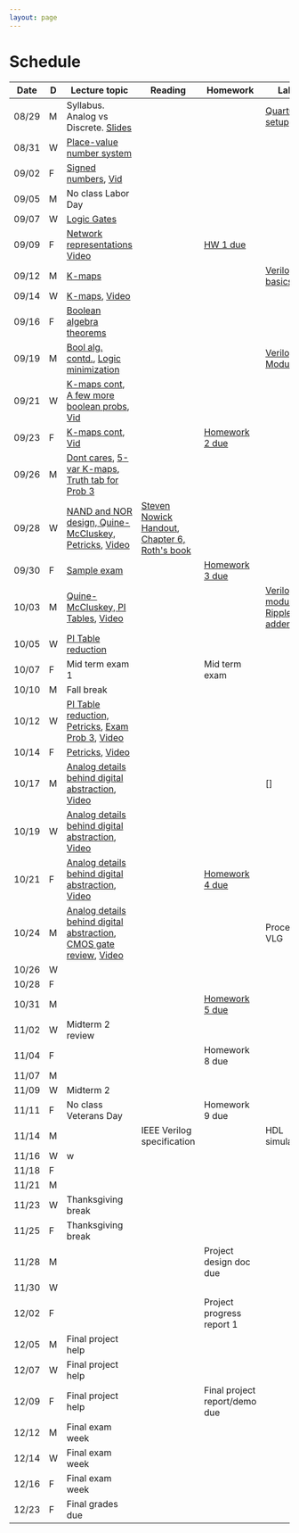 ```yaml
---
layout: page
---
```

# Schedule

| Date  | D | Lecture topic                                                                                                                                                                                                                                                                                                                   | Reading                                                                                                                                                                                                  | Homework                                                   | Labs                                                                                                                                             |
|-------|---|---------------------------------------------------------------------------------------------------------------------------------------------------------------------------------------------------------------------------------------------------------------------------------------------------------------------------------|----------------------------------------------------------------------------------------------------------------------------------------------------------------------------------------------------------|------------------------------------------------------------|--------------------------------------------------------------------------------------------------------------------------------------------------|
| 08/29 | M | Syllabus. Analog vs Discrete. [Slides]({{site.baseurl}}/slides/2022-08-29-what-to-expect-from-the-course.html)                                                                                                                                                                                                                  |                                                                                                                                                                                                          |                                                            | [Quartus setup](https://docs.google.com/document/d/e/2PACX-1vTu9Mh_yVPw8p98s87sdUuNZQvzQCiLp-JOeA5CztaqIbeVBMHjXZH2mJHuGnQB2h2CYx6927aY_QHf/pub) |
| 08/31 | W | [Place-value number system]({{site.baseurl}}/slides/2022-08-31-place-value-number-system_files/0831-notes.pdf.pdf)                                                                                                                                                                                                              |                                                                                                                                                                                                          |                                                            |                                                                                                                                                  |
| 09/02 | F | [Signed numbers]({{site.baseurl}}/slides/2022-08-31-place-value-number-system_files/0902-notes.pdf.pdf), [Vid](https://2189801-2.kaf.kaltura.com/media/Vikas%20Dhiman's%20Personal%20Meeting%20Room/1_hvz08n53)                                                                                                                 |                                                                                                                                                                                                          |                                                            |                                                                                                                                                  |
| 09/05 | M | No class Labor Day                                                                                                                                                                                                                                                                                                              |                                                                                                                                                                                                          |                                                            |                                                                                                                                                  |
| 09/07 | W | [Logic Gates]({{site.baseurl}}/slides/0907-boolean-algebra_files/0907-notes/main.pdf.pdf)                                                                                                                                                                                                                                       |                                                                                                                                                                                                          |                                                            |                                                                                                                                                  |
| 09/09 | F | [Network representations]({{site.baseurl}}/slides/0907-boolean-algebra_files/0909-notes.pdf.pdf) [Video](https://2189801-2.kaf.kaltura.com/media/Vikas%20Dhiman's%20Personal%20Meeting%20Room/1_i4x8i7s0)                                                                                                                       |                                                                                                                                                                                                          | [HW 1 due]({{site.baseurl}}/homeworks/hw1/hw1.pdf)         |                                                                                                                                                  |
| 09/12 | M | [K-maps]({{site.baseurl}}/slides/0907-boolean-algebra_files/0912-notes.pdf.pdf)                                                                                                                                                                                                                                                 |                                                                                                                                                                                                          |                                                            | [Verilog basics]({{site.baseurl}}/lab_pdfs/ECE275_Lab2_Multiplexers_Verilog_and_Schematics.pdf)                                                  |
| 09/14 | W | [K-maps]({{site.baseurl}}/slides/0907-boolean-algebra_files/0914-notes.pdf.pdf), [Video](https://2189801-2.kaf.kaltura.com/media/Vikas+Dhiman%27s+Personal+Meeting+Room/1_e328826d)                                                                                                                                             |                                                                                                                                                                                                          |                                                            |                                                                                                                                                  |
| 09/16 | F | [Boolean algebra theorems]({{site.baseurl}}/slides/0907-boolean-algebra_files/0916-notes.pdf.pdf)                                                                                                                                                                                                                               |                                                                                                                                                                                                          |                                                            |                                                                                                                                                  |
| 09/19 | M | [Bool alg. contd.]({{site.baseurl}}/slides/0907-boolean-algebra_files/0919-notes.pdf.pdf), [Logic minimization]({{site.baseurl}}/slides/0916-K-maps/0919-notes.pdf.pdf)                                                                                                                                                         |                                                                                                                                                                                                          |                                                            | [Verilog Modules]({{site.baseurl}}/lab_pdfs/ECE275_Lab3_Verilog_Modules.pdf)                                                                     |
| 09/21 | W | [K-maps cont]({{site.baseurl}}/slides/0916-K-maps/0921-notes.pdf.pdf), [A few more boolean probs]({{site.baseurl}}/slides/0916-K-maps/0921-notes.pdf), [Vid](https://2189801-2.kaf.kaltura.com/media/Vikas%20Dhiman's%20Personal%20Meeting%20Room/1_vu55brbb)                                                                   |                                                                                                                                                                                                          |                                                            |                                                                                                                                                  |
| 09/23 | F | [K-maps cont]({{site.baseurl}}/slides/0916-K-maps/0923-notes.pdf.pdf), [Vid](https://2189801-2.kaf.kaltura.com/media/Vikas%20Dhiman's%20Personal%20Meeting%20Room/1_91tra81v)                                                                                                                                                   |                                                                                                                                                                                                          | [Homework 2 due]({{site.baseurl}}/homeworks/hw1.5/hw2.pdf) |                                                                                                                                                  |
| 09/26 | M | [Dont cares]({{site.baseurl}}/slides/0916-K-maps/0926-notes-1.pdf.pdf), [5-var K-maps]({{site.baseurl}}/slides/0916-K-maps/0926-notes-2.pdf.pdf), [Truth tab for Prob 3]({{site.baseurl}}/slides/0916-K-maps/0926-notes-3.pdf)                                                                                                  |                                                                                                                                                                                                          |                                                            |                                                                                                                                                  |
| 09/28 | W | [NAND and NOR design, Quine-McCluskey, Petricks]({{site.baseurl}}/slides/0928-quine-mccluskey/0928-quine-mccluskey.pdf.pdf), [Video](https://2189801-2.kaf.kaltura.com/media/Vikas%20Dhiman's%20Personal%20Meeting%20Room/1_3hyb1a5x)                                                                                           | [Steven Nowick Handout](http://www1.cs.columbia.edu/~cs6861/handouts/quine-mccluskey-handout.pdf), [Chapter 6, Roth's book](https://archive.org/details/fundamentalsoflo0000roth_v5h8/page/172/mode/2up) |                                                            |                                                                                                                                                  |
| 09/30 | F | [Sample exam]({{site.baseurl}}/slides/0930-review/0930-sample-exam.pdf)                                                                                                                                                                                                                                                         |                                                                                                                                                                                                          | [Homework 3 due]({{site.baseurl}}/homeworks/hw2/hw3.pdf)   |                                                                                                                                                  |
| 10/03 | M | [Quine-McCluskey, PI Tables]({{site.baseurl}}/slides/0928-quine-mccluskey/1003-quine-mccluskey.pdf.pdf), [Video](https://2189801-2.kaf.kaltura.com/media/Vikas%20Dhiman's%20Personal%20Meeting%20Room/1_pdhnsvp2)                                                                                                               |                                                                                                                                                                                                          |                                                            | [Verilog modules: Ripple adder]({{site.baseurl}}/lab_pdfs/ECE275_Lab4.pdf)                                                                       |
| 10/05 | W | [PI Table reduction]({{site.baseurl}}/slides/0928-quine-mccluskey/1005-quine-mccluskey.pdf.pdf)                                                                                                                                                                                                                                 |                                                                                                                                                                                                          |                                                            |                                                                                                                                                  |
| 10/07 | F | Mid term exam 1                                                                                                                                                                                                                                                                                                                 |                                                                                                                                                                                                          | Mid term exam                                              |                                                                                                                                                  |
| 10/10 | M | Fall break                                                                                                                                                                                                                                                                                                                      |                                                                                                                                                                                                          |                                                            |                                                                                                                                                  |
| 10/12 | W | [PI Table reduction, Petricks]({{site.baseurl}}/slides/0928-quine-mccluskey/1012-quine-mccluskey.pdf.pdf), [Exam Prob 3]({{site.baseurl}}/slides/0930-review/20221007-midterm.pdf.pdf), [Video](https://2189801-2.kaf.kaltura.com/media/Vikas%20Dhiman's%20Personal%20Meeting%20Room/1_xuin1mzk)                                |                                                                                                                                                                                                          |                                                            |                                                                                                                                                  |
| 10/14 | F | [Petricks]({{site.baseurl}}/slides/0928-quine-mccluskey/1014-quine-mccluskey.pdf.pdf), [Video](https://2189801-2.kaf.kaltura.com/media/Vikas%20Dhiman's%20Personal%20Meeting%20Room/1_n92fjjkz)                                                                                                                                 |                                                                                                                                                                                                          |                                                            |                                                                                                                                                  |
| 10/17 | M | [Analog details behind digital abstraction]({{site.baseurl}}/slides/1014-analog-details/1017-analog-details.pdf.pdf), [Video](https://2189801-2.kaf.kaltura.com/media/Vikas%20Dhiman's%20Personal%20Meeting%20Room/1_ccdwhk6s)                                                                                                  |                                                                                                                                                                                                          |                                                            | []                                                                                                                                               |
| 10/19 | W | [Analog details behind digital abstraction]({{site.baseurl}}/slides/1014-analog-details/1019-analog-details.pdf.pdf), [Video](https://2189801-2.kaf.kaltura.com/media/Vikas%20Dhiman's%20Personal%20Meeting%20Room/1_xiiknnu3)                                                                                                  |                                                                                                                                                                                                          |                                                            |                                                                                                                                                  |
| 10/21 | F | [Analog details behind digital abstraction]({{site.baseurl}}/slides/1014-analog-details/1021-analog-details.pdf.pdf), [Video](https://2189801-2.kaf.kaltura.com/media/Vikas%20Dhiman's%20Personal%20Meeting%20Room/1_m5n1ktbg)                                                                                                  |                                                                                                                                                                                                          | [Homework 4 due]({{site.baseurl}}/homeworks/hw3/hw4.pdf)   |                                                                                                                                                  |
| 10/24 | M | [Analog details behind digital abstraction]({{site.baseurl}}/slides/1014-analog-details/1024-analog-details.pdf.pdf), [CMOS gate review]({{site.baseurl}}/slides/1024-cmos-gate-review/1024-cmos-gate-review.pdf.pdf), [Video](https://2189801-2.kaf.kaltura.com/media/Vikas%20Dhiman's%20Personal%20Meeting%20Room/1_piok3gwl) |                                                                                                                                                                                                          |                                                            | Procedural VLG                                                                                                                                   |
| 10/26 | W |                                                                                                                                                                                                                                                                                                                                 |                                                                                                                                                                                                          |                                                            |                                                                                                                                                  |
| 10/28 | F |                                                                                                                                                                                                                                                                                                                                 |                                                                                                                                                                                                          |                                                            |                                                                                                                                                  |
| 10/31 | M |                                                                                                                                                                                                                                                                                                                                 |                                                                                                                                                                                                          | [Homework 5 due]({{site.baseurl}}/homeworks/hw3.5/hw5.pdf) |                                                                                                                                                  |
| 11/02 | W | Midterm 2 review                                                                                                                                                                                                                                                                                                                |                                                                                                                                                                                                          |                                                            |                                                                                                                                                  |
| 11/04 | F |                                                                                                                                                                                                                                                                                                                                 |                                                                                                                                                                                                          | Homework 8 due                                             |                                                                                                                                                  |
| 11/07 | M |                                                                                                                                                                                                                                                                                                                                 |                                                                                                                                                                                                          |                                                            |                                                                                                                                                  |
| 11/09 | W | Midterm 2                                                                                                                                                                                                                                                                                                                       |                                                                                                                                                                                                          |                                                            |                                                                                                                                                  |
| 11/11 | F | No class Veterans Day                                                                                                                                                                                                                                                                                                           |                                                                                                                                                                                                          | Homework 9 due                                             |                                                                                                                                                  |
| 11/14 | M |                                                                                                                                                                                                                                                                                                                                 | IEEE Verilog specification                                                                                                                                                                               |                                                            | HDL simulation                                                                                                                                   |
| 11/16 | W | w                                                                                                                                                                                                                                                                                                                               |                                                                                                                                                                                                          |                                                            |                                                                                                                                                  |
| 11/18 | F |                                                                                                                                                                                                                                                                                                                                 |                                                                                                                                                                                                          |                                                            |                                                                                                                                                  |
| 11/21 | M |                                                                                                                                                                                                                                                                                                                                 |                                                                                                                                                                                                          |                                                            |                                                                                                                                                  |
| 11/23 | W | Thanksgiving break                                                                                                                                                                                                                                                                                                              |                                                                                                                                                                                                          |                                                            |                                                                                                                                                  |
| 11/25 | F | Thanksgiving break                                                                                                                                                                                                                                                                                                              |                                                                                                                                                                                                          |                                                            |                                                                                                                                                  |
| 11/28 | M |                                                                                                                                                                                                                                                                                                                                 |                                                                                                                                                                                                          | Project design doc due                                     |                                                                                                                                                  |
| 11/30 | W |                                                                                                                                                                                                                                                                                                                                 |                                                                                                                                                                                                          |                                                            |                                                                                                                                                  |
| 12/02 | F |                                                                                                                                                                                                                                                                                                                                 |                                                                                                                                                                                                          | Project progress report 1                                  |                                                                                                                                                  |
| 12/05 | M | Final project help                                                                                                                                                                                                                                                                                                              |                                                                                                                                                                                                          |                                                            |                                                                                                                                                  |
| 12/07 | W | Final project help                                                                                                                                                                                                                                                                                                              |                                                                                                                                                                                                          |                                                            |                                                                                                                                                  |
| 12/09 | F | Final project help                                                                                                                                                                                                                                                                                                              |                                                                                                                                                                                                          | Final project report/demo due                              |                                                                                                                                                  |
| 12/12 | M | Final exam week                                                                                                                                                                                                                                                                                                                 |                                                                                                                                                                                                          |                                                            |                                                                                                                                                  |
| 12/14 | W | Final exam week                                                                                                                                                                                                                                                                                                                 |                                                                                                                                                                                                          |                                                            |                                                                                                                                                  |
| 12/16 | F | Final exam week                                                                                                                                                                                                                                                                                                                 |                                                                                                                                                                                                          |                                                            |                                                                                                                                                  |
| 12/23 | F | Final grades due                                                                                                                                                                                                                                                                                                                |                                                                                                                                                                                                          |                                                            |                                                                                                                                                  |
